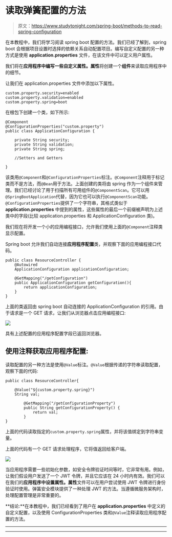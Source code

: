 # 读取弹簧配置的方法

> 原文：<https://www.studytonight.com/spring-boot/methods-to-read-spring-configuration>

在本教程中，我们将学习阅读 spring boot 配置的方法。我们已经了解到，spring boot 会根据项目设置时选择的依赖关系自动配置项目。编写自定义配置的另一种方式是使用 **application.properties** 文件，在该文件中可以定义用户属性。

我们将在**应用程序中编写一些自定义属性。属性**将创建一个**组件**来读取应用程序中的细节。

让我们在 application.properties 文件中添加以下属性。

```
custom.property.security=enabled
custom.property.validation=enabled
custom.property.spring=boot
```

在根包下创建一个类，如下所示:

```
@Component
@ConfigurationProperties("custom.property")
public class ApplicationConfiguration {

    private String security;
    private String validation;
    private String spring;

    //Setters and Getters

}
```

该类用`@Component`和`@ConfigurationProperties`标注。`@Component`注释用于标记类而不是方法，而`@Bean`用于方法。上面创建的类将由 spring 作为一个组件来管理。我们已经讨论了用于扫描所有可用组件的`@ComponentScan`。它可以用`@SpringBootApplication`代替，因为它也可以执行`@ComponentScan`功能。`@ConfigurationProperties`提供了一个字符串，其格式类似于 **application.properties** 中提到的属性，这些属性的最后一个前缀被声明为上述类中的字段(比较 application.properties 和 ApplicationConfiguration 类)。

我们现在将开发一个小的应用编程接口，允许我们使用上面的`@Component`注释类显示配置。

Spring boot 允许我们自动连接**应用程序配置**类，并观察下面的应用编程接口代码。

```
public class ResourceController {
    @Autowired
    ApplicationConfiguration applicationConfiguration;

    @GetMapping("/getConfiguration")
    public ApplicationConfiguration getConfiguration(){
        return applicationConfiguration;
    }
}
```

上面的类返回由 spring boot 自动连接的 ApplicationConfiguration 的引用。由于请求是一个 GET 请求，让我们从浏览器点击应用编程接口:

![](../Images/25d32800149c55bfc082a3e3ef40108f.png)

具有上述配置的应用程序配置字段已返回浏览器。

## 使用注释获取应用程序配置:

读取配置的另一种方法是使用`@Value`标注。`@Value`根据传递的字符串读取配置，观察下面的代码:

```
public class ResourceController{ 

    @Value("${custom.property.spring}")
    String val;

        @GetMapping("/getConfigurationProperty")
        public String getConfigurationProperty() {
            return val;
        }
} 
```

上面的代码读取指定的`custom.property.spring`属性，并将该值绑定到字符串变量。

上面的代码有一个 GET 请求处理程序，它将值返回给客户端。

![](../Images/81b0faf5e9836c4c8cc1c36ee276e076.png)

当应用程序需要一些初始化参数，如安全令牌验证时间等时，它非常有用。例如，让我们假设用户发送了一个 JWT 令牌，并且它应该在 24 小时内有效。我们可以在我们的**应用程序中设置属性。属性**文件可以在用户尝试使用 JWT 令牌进行身份验证时使用。弹簧安全模块提供了一种处理 JWT 的方法。当遵循微服务架构时，处理配置管理是非常重要的。

**结论:**在本教程中，我们已经看到了用户在 **application.properties** 中定义的自定义配置，以及使用 ConfigurationProperties 类和`@Value`注释读取应用程序配置的方法。

* * *

* * *